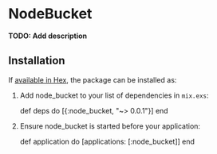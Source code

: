 # NodeBucket

**TODO: Add description**

## Installation

If [available in Hex](https://hex.pm/docs/publish), the package can be installed as:

  1. Add node_bucket to your list of dependencies in `mix.exs`:

        def deps do
          [{:node_bucket, "~> 0.0.1"}]
        end

  2. Ensure node_bucket is started before your application:

        def application do
          [applications: [:node_bucket]]
        end

